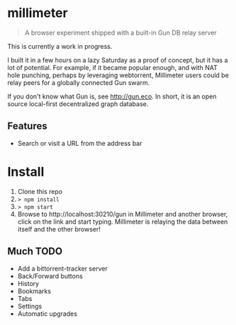 # millimeter
> A browser experiment shipped with a built-in Gun DB relay server

This is currently a work in progress. 

I built it in a few hours on a lazy Saturday as a proof of concept, but it has a lot of potential. For example, if it became popular enough, and with NAT hole punching, perhaps by leveraging webtorrent, Millimeter users could be relay peers for a globally connected Gun swarm.

If you don't know what Gun is, see http://gun.eco. In short, it is an open source local-first decentralized graph database.

## Features
- Search or visit a URL from the address bar

# Install
1. Clone this repo
2. `> npm install`
3. `> npm start`
4. Browse to http://localhost:30210/gun in Millimeter and another browser, click on the link and start typing. Millimeter is relaying the data between itself and the other browser!

## Much TODO
- Add a bittorrent-tracker server
- Back/Forward buttons
- History
- Bookmarks
- Tabs
- Settings
- Automatic upgrades
